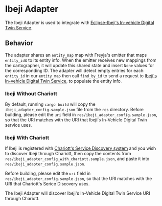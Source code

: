 # Ibeji Adapter

The Ibeji Adapter is used to integrate with [Eclipse-Ibeji's In-vehicle Digital Twin Service](https://github.com/eclipse-ibeji/ibeji).

## Behavior

The adapter shares an `entity_map` map with Freyja's emitter that maps `entity_id`s to its entity info. When the emitter receives new mappings from the cartographer, it will update this shared state and insert `None` values for the corresponding ID. The adapter will detect empty entries for each `entity_id` in our `entity_map` then call `find_by_id` to send a request to [Ibeji's In-vehicle Digital Twin Service](https://github.com/eclipse-ibeji/ibeji), to populate the entity info.

### Ibeji Without Chariott

By default, running `cargo build` will copy the `ibeji_adapter_config.sample.json` file from the `res` directory. Before building, please edit the `uri` field in `res/ibeji_adapter_config.sample.json`, so that the URI matches with the URI that Ibeji's In-Vehicle Digital Twin service uses.

### Ibeji With Chariott

If Ibeji is registered with [Chariott's Service Discovery system](https://github.com/eclipse-chariott/chariott/blob/main/service_discovery/README.md) and you wish to discover Ibeji through Chariott, then copy the contents from `res/ibeji_adapter_config_with_chariott.sample.json`, and paste it into `res/ibeji_adapter_config.sample.json`.

Before building, please edit the `uri` field in `res/ibeji_adapter_config.sample.json`, so that the URI matches with the URI that Chariott's Serice Discovery uses.

The Ibeji Adapter will discover Ibeji's In-Vehicle Digital Twin Service URI through Chariott.
